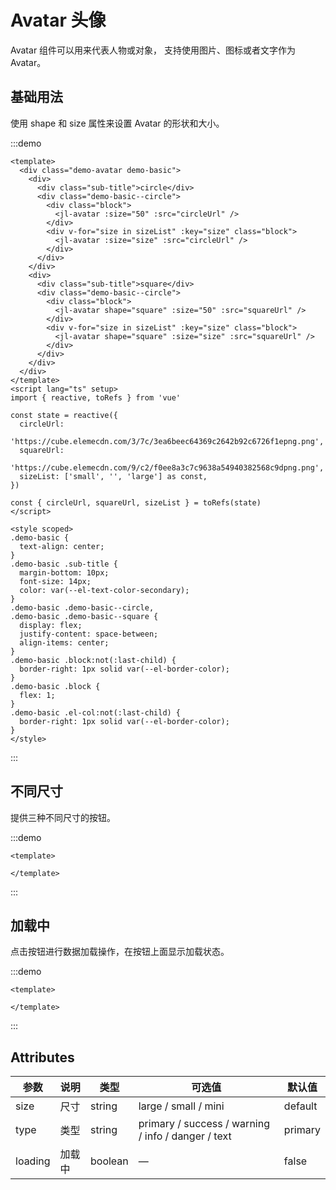 # Avatar 头像

Avatar 组件可以用来代表人物或对象， 支持使用图片、图标或者文字作为 Avatar。

## 基础用法

使用 shape 和 size 属性来设置 Avatar 的形状和大小。

:::demo

```vue
<template>
  <div class="demo-avatar demo-basic">
    <div>
      <div class="sub-title">circle</div>
      <div class="demo-basic--circle">
        <div class="block">
          <jl-avatar :size="50" :src="circleUrl" />
        </div>
        <div v-for="size in sizeList" :key="size" class="block">
          <jl-avatar :size="size" :src="circleUrl" />
        </div>
      </div>
    </div>
    <div>
      <div class="sub-title">square</div>
      <div class="demo-basic--circle">
        <div class="block">
          <jl-avatar shape="square" :size="50" :src="squareUrl" />
        </div>
        <div v-for="size in sizeList" :key="size" class="block">
          <jl-avatar shape="square" :size="size" :src="squareUrl" />
        </div>
      </div>
    </div>
  </div>
</template>
<script lang="ts" setup>
import { reactive, toRefs } from 'vue'

const state = reactive({
  circleUrl:
    'https://cube.elemecdn.com/3/7c/3ea6beec64369c2642b92c6726f1epng.png',
  squareUrl:
    'https://cube.elemecdn.com/9/c2/f0ee8a3c7c9638a54940382568c9dpng.png',
  sizeList: ['small', '', 'large'] as const,
})

const { circleUrl, squareUrl, sizeList } = toRefs(state)
</script>

<style scoped>
.demo-basic {
  text-align: center;
}
.demo-basic .sub-title {
  margin-bottom: 10px;
  font-size: 14px;
  color: var(--el-text-color-secondary);
}
.demo-basic .demo-basic--circle,
.demo-basic .demo-basic--square {
  display: flex;
  justify-content: space-between;
  align-items: center;
}
.demo-basic .block:not(:last-child) {
  border-right: 1px solid var(--el-border-color);
}
.demo-basic .block {
  flex: 1;
}
.demo-basic .el-col:not(:last-child) {
  border-right: 1px solid var(--el-border-color);
}
</style>

```

:::

## 不同尺寸

提供三种不同尺寸的按钮。

:::demo

```vue
<template>

</template>
```

:::

## 加载中

点击按钮进行数据加载操作，在按钮上面显示加载状态。

:::demo

```vue
<template>
  
</template>
```

:::

## Attributes

| 参数    | 说明   | 类型    | 可选值                                             | 默认值  |
| ------- | ------ | ------- | -------------------------------------------------- | ------- |
| size    | 尺寸   | string  | large / small / mini                               | default |
| type    | 类型   | string  | primary / success / warning / info / danger / text | primary |
| loading | 加载中 | boolean | —                                                  | false   |

